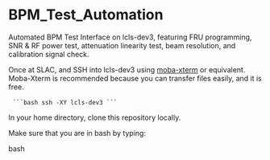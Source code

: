 # BPM_Test_Automation
Automated BPM Test Interface on lcls-dev3, featuring FRU programming, SNR &amp; RF power test, attenuation linearity test, beam resolution, and calibration signal check. 

Once at SLAC, and SSH into lcls-dev3 using [moba-xterm](https://mobaxterm.mobatek.net/) or equivalent. Moba-Xterm is recommended because you can transfer files easily, and it is free. 

<pre> <code>```bash ssh -XY lcls-dev3 ```</code> </pre>

In your home directory, clone this repository locally. 

Make sure that you are in bash by typing: 

bash


